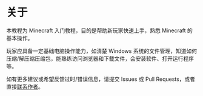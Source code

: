 <script setup>
import { VPTeamMembers } from 'vitepress/theme'

const members = [  
  {
    avatar: 'http://q2.qlogo.cn/headimg_dl?dst_uin=1836059252&spec=100',
    name: 'Jursin',
    title: '网站开发',
    links: [
      { icon: 'github', link: 'https://github.com/Jursin' },
      { icon: 'bilibili', link: 'https://space.bilibili.com/1575907920' }
    ]
  },
]
</script>


# <i class="fa-solid fa-circle-info"></i> 关于
<ArticleMetadata />

<VPTeamMembers size="small" :members="members" />

本教程为 Minecraft 入门教程，目的是帮助新玩家快速上手，熟悉 Minecraft 的基本操作。

玩家应具备一定基础电脑操作能力，如清楚 Windows 系统的文件管理，知道如何压缩/解压缩压缩包，能熟练访问浏览器和下载文件，会安装软件、打开运行程序等。

如有更多建议或希望反馈过时/错误信息，请提交 Issues 或  Pull Requests，或者直接[联系作者](https://blog.jursin.top)。